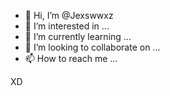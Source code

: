 - 👋 Hi, I’m @Jexswwxz
- 👀 I’m interested in ...
- 🌱 I’m currently learning ...
- 💞️ I’m looking to collaborate on ...
- 📫 How to reach me ...

<!---
Jexswwxz/Jexswwxz is a ✨ special ✨ repository because its `README.md` (this file) appears on your GitHub profile.
You can click the Preview link to take a look at your changes.
--->XD

